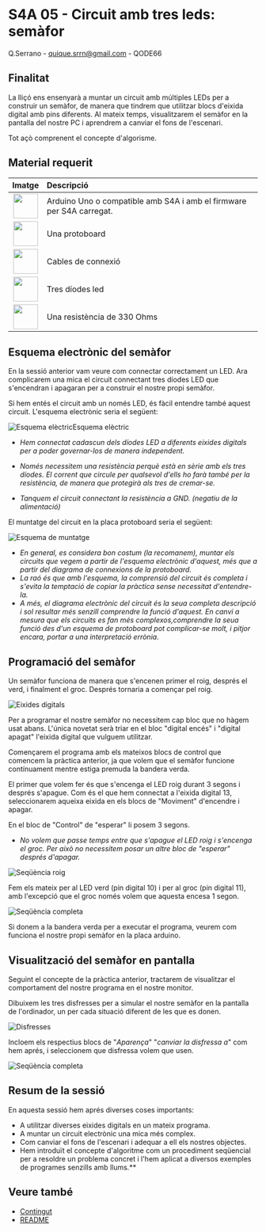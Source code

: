 # S4A 05 - Circuit amb tres leds: semàfor

Q.Serrano - <quique.srrn@gmail.com> - QODE66

## Finalitat

La lliçó ens ensenyarà a muntar un circuit amb múltiples LEDs per a construir un semàfor, de manera que tindrem que utilitzar blocs d'eixida digital amb pins diferents. Al mateix temps, visualitzarem el semàfor en la pantalla del nostre PC i aprendrem a canviar el fons de l'escenari.

Tot açò comprenent el concepte d'algorisme.

## Material requerit

|                               Imatge                               | Descripció                                                           |
| :----------------------------------------------------------------: | :------------------------------------------------------------------- |
|   <img src="./../mat_img/mat_unor3.png" width="50" height="50">    | Arduino Uno o compatible amb S4A i amb el firmware per S4A carregat. |
| <img src="./../mat_img/mat_protoboard.png" width="50" height="50"> | Una protoboard                                                       |
|   <img src="./../mat_img/mat_dupont.png" width="50" height="50">   | Cables de connexió                                                   |
|   <img src="./../mat_img/mat_leds.jpeg" width="50" height="50">    | Tres díodes led                                                      |
|  <img src="./../mat_img/mat_resis330.png" width="50" height="50">  | Una resistència de 330 Ohms                                          |

## Esquema electrònic del semàfor

En la sessió anterior vam veure com connectar correctament un LED. Ara complicarem una mica el circuit connectant tres díodes LED que s'encendran i apagaran per a construir el nostre propi semàfor.

Si hem entés el circuit amb un només LED, és fàcil entendre també aquest circuit. L'esquema electrònic seria el següent:

![Esquema elèctric](Imatges/s4a_05_01.png)Esquema elèctric

- _Hem connectat cadascun dels díodes LED a diferents eixides digitals per a poder governar-los de manera independent._

- _Només necessitem una resistència perquè està en sèrie amb els tres díodes. El corrent que circule per qualsevol d'ells ho farà també per la resistència, de manera que protegirà als tres de cremar-se._

- _Tanquem el circuit connectant la resistència a GND. (negatiu de la alimentació)_

El muntatge del circuit en la placa protoboard seria el següent:

![Esquema de muntatge](Imatges/s4a_05_02.png)

- _En general, es considera bon costum (la recomanem), muntar els circuits que vegem a partir de l'esquema electrònic d'aquest, més que a partir del diagrama de connexions de la protoboard._
- _La raó és que amb l'esquema, la comprensió del circuit és completa i s'evita la temptació de copiar la pràctica sense necessitat d'entendre-la._
- _A més, el diagrama electrònic del circuit és la seua completa descripció i sol resultar més senzill comprendre la funció d'aquest. En canvi a mesura que els circuits es fan més complexos,comprendre la seua funció des d'un esquema de protoboard pot complicar-se molt, i pitjor encara, portar a una interpretació errònia._

## Programació del semàfor

Un semàfor funciona de manera que s'encenen primer el roig, després el verd, i finalment el groc. Després tornaria a començar pel roig.

![Eixides digitals](Imatges/s4a_05_03.png)

Per a programar el nostre semàfor no necessitem cap bloc que no hàgem usat abans. L'única novetat serà triar en el bloc "digital encés" i "digital apagat" l'eixida digital que vulguem utilitzar.

Començarem el programa amb els mateixos blocs de control que comencem la pràctica anterior, ja que volem que el semàfor funcione contínuament mentre estiga premuda la bandera verda.

El primer que volem fer és que s'encenga el LED roig durant 3 segons i després s'apague. Com és el que hem connectat a l'eixida digital 13, seleccionarem aqueixa eixida en els blocs de "Moviment" d'encendre i apagar.

En el bloc de "Control" de "esperar" li posem 3 segons.

- _No volem que passe temps entre que s'apague el LED roig i s'encenga el groc. Per això no necessitem posar un altre bloc de "esperar" després d'apagar._

![Seqüència roig](Imatges/s4a_05_04.png)

Fem els mateix per al LED verd (pin digital 10) i per al groc (pin digital 11), amb l'excepció que el groc només volem que aquesta encesa 1 segon.

![Seqüència completa](Imatges/s4a_05_05.png)

Si donem a la bandera verda per a executar el programa, veurem com funciona el nostre propi semàfor en la placa arduino.

## Visualització del semàfor en pantalla

Seguint el concepte de la pràctica anterior, tractarem de visualitzar el comportament del nostre programa en el nostre monitor.

Dibuixem les tres disfresses per a simular el nostre semàfor en la pantalla de l'ordinador, un per cada situació diferent de les que es donen.

![Disfresses](Imatges/s4a_05_07.png)

Incloem els respectius blocs de "_Aparença_" "_canviar la disfressa a_" com hem aprés, i seleccionem que disfressa volem que usen.

![Seqüència completa](Imatges/s4a_05_06.png)

## Resum de la sessió

En aquesta sessió hem aprés diverses coses importants:

- A utilitzar diverses eixides digitals en un mateix programa.
- A muntar un circuit electrònic una mica més complex.
- Com canviar el fons de l'escenari i adequar a ell els nostres objectes.
- Hem introduït el concepte d'algoritme com un procediment seqüencial per a resoldre un problema concret i l'hem aplicat a diversos exemples de programes senzills amb llums.\*\*

## Veure també

- [Contingut](../Contingut.md)
- [README](../README.md)
